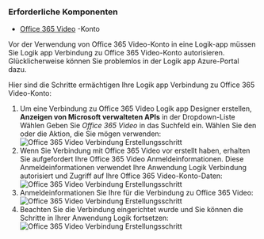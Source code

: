 ### <a name="prerequisites"></a>Erforderliche Komponenten

- [Office 365 Video](https://support.office.com/article/Meet-Office-365-Video-ca1cc1a9-a615-46e1-b6a3-40dbd99939a6) -Konto  


Vor der Verwendung von Office 365 Video-Konto in eine Logik-app müssen Sie Logik app Verbindung zu Office 365 Video-Konto autorisieren. Glücklicherweise können Sie problemlos in der Logik app Azure-Portal dazu.  

Hier sind die Schritte ermächtigen Ihre Logik app Verbindung zu Office 365 Video-Konto:  
1. Um eine Verbindung zu Office 365 Video Logik app Designer erstellen, **Anzeigen von Microsoft verwalteten APIs** in der Dropdown-Liste Wählen Geben Sie *Office 365 Video* in das Suchfeld ein. Wählen Sie den oder die Aktion, die Sie mögen verwenden:  
![Office 365 Video Verbindung Erstellungsschritt](./media/connectors-create-api-office365video/office365video-1.png)  
2. Wenn Sie Verbindung mit Office 365 Video vor erstellt haben, erhalten Sie aufgefordert Ihre Office 365 Video Anmeldeinformationen. Diese Anmeldeinformationen verwendet Ihre Anwendung Logik Verbindung autorisiert und Zugriff auf Ihre Office 365 Video-Konto-Daten:  
![Office 365 Video Verbindung Erstellungsschritt](./media/connectors-create-api-office365video/office365video-2.png)  
3. Anmeldeinformationen Sie Ihre für die Verbindung zu Office 365 Video:  
 ![Office 365 Video Verbindung Erstellungsschritt](./media/connectors-create-api-office365video/office365video-3.png)  
4. Beachten Sie die Verbindung eingerichtet wurde und Sie können die Schritte in Ihrer Anwendung Logik fortsetzen:  
![Office 365 Video Verbindung Erstellungsschritt](./media/connectors-create-api-office365video/office365video-4.png)  
